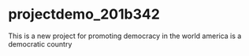 # projectdemo_201b342
This is a new project for promoting democracy in the world
america is a democratic country
